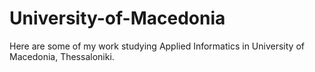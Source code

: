 # University-of-Macedonia
Here are some of my work studying Applied Informatics in University of Macedonia, Thessaloniki.
